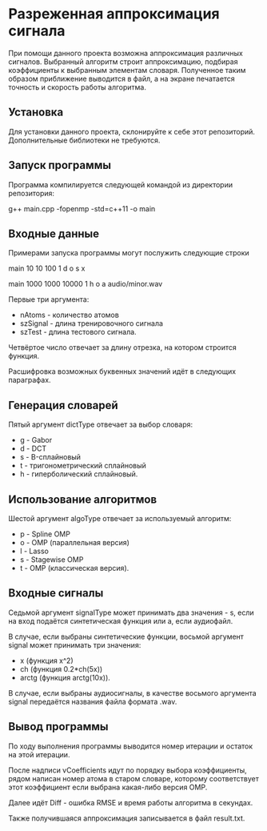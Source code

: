 # Разреженная аппроксимация сигнала
При помощи данного проекта возможна аппроксимация различных сигналов. Выбранный алгоритм строит аппроксимацию, подбирая коэффициенты к выбранным элементам словаря. Полученное таким образом приближение выводится в файл, а на экране печатается точность и скорость работы алгоритма.

## Установка
Для установки данного проекта, склонируйте к себе этот репозиторий. Дополнительные библиотеки не требуются.

## Запуск программы
Программа компилируется следующей командой из директории репозитория:

g++ main.cpp -fopenmp -std=c++11 -o main

## Входные данные
Примерами запуска программы могут послужить следующие строки

main 10 10 100 1 d o s x

main 1000 1000 10000 1 h o a audio/minor.wav

Первые три аргумента:
* nAtoms - количество атомов
* szSignal - длина тренировочного сигнала
* szTest - длина тестового сигнала.

Четвёртое число отвечает за длину отрезка, на котором строится функция.

Расшифровка возможных буквенных значений идёт в следующих параграфах.

## Генерация словарей
Пятый аргумент dictType отвечает за выбор словаря:
* g - Gabor
* d - DCT
* s - B-сплайновый
* t - тригонометрический сплайновый
* h - гиперболический сплайновый.

## Использование алгоритмов
Шестой аргумент algoType отвечает за используемый алгоритм:
* p - Spline OMP
* o - OMP (параллельная версия)
* l - Lasso
* s - Stagewise OMP
* t - OMP (классическая версия).

## Входные сигналы
Седьмой аргумент signalType может принимать два значения - s, если на вход подаётся синтетическая функция или a, если аудиофайл.

В случае, если выбраны синтетические функции, восьмой аргумент signal может принимать три значения:
* x (функция x^2)
* ch (функция 0.2*ch(5x))
* arctg (функция arctg(10x)).

В случае, если выбраны аудиосигналы, в качестве восьмого аргумента signal передаётся названия файла формата .wav.

## Вывод программы
По ходу выполнения программы выводится номер итерации и остаток на этой итерации.

После надписи vCoefficients идут по порядку выбора коэффициенты, рядом написан номер атома в старом словаре, которому соответствует этот коэффициент если выбрана какая-либо версия OMP.

Далее идёт Diff - ошибка RMSE и время работы алгоритма в секундах.

Также получившаяся аппроксимация записывается в файл result.txt.